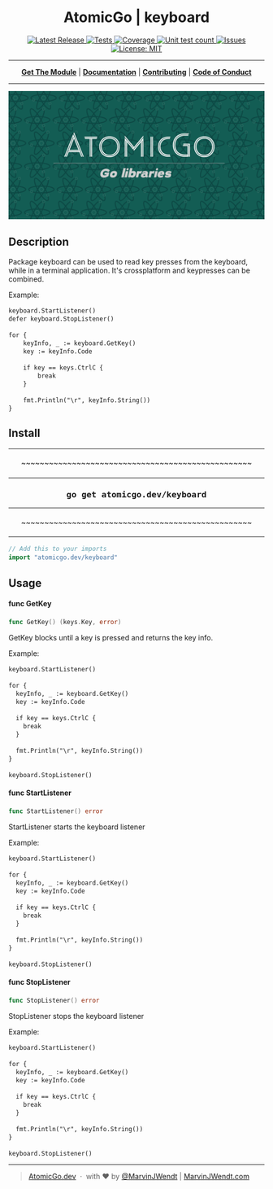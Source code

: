 <h1 align="center">AtomicGo | keyboard</h1>

<p align="center">

<a href="https://github.com/atomicgo/keyboard/releases">
<img src="https://img.shields.io/github/v/release/atomicgo/keyboard?style=flat-square" alt="Latest Release">
</a>

<a href="https://codecov.io/gh/atomicgo/keyboard" target="_blank">
<img src="https://img.shields.io/github/workflow/status/atomicgo/keyboard/Go?label=tests&style=flat-square" alt="Tests">
</a>

<a href="https://codecov.io/gh/atomicgo/keyboard" target="_blank">
<img src="https://img.shields.io/codecov/c/gh/atomicgo/keyboard?color=magenta&logo=codecov&style=flat-square" alt="Coverage">
</a>

<a href="https://codecov.io/gh/atomicgo/keyboard">
<!-- unittestcount:start --><img src="https://img.shields.io/badge/Unit_Tests-0-magenta?style=flat-square" alt="Unit test count"><!-- unittestcount:end -->
</a>

<a href="https://github.com/atomicgo/keyboard/issues">
<img src="https://img.shields.io/github/issues/atomicgo/keyboard.svg?style=flat-square" alt="Issues">
</a>

<a href="https://opensource.org/licenses/MIT" target="_blank">
<img src="https://img.shields.io/badge/License-MIT-yellow.svg?style=flat-square" alt="License: MIT">
</a>

</p>

---

<p align="center">
<strong><a href="#install">Get The Module</a></strong>
|
<strong><a href="https://pkg.go.dev/atomicgo.dev/keyboard#section-documentation" target="_blank">Documentation</a></strong>
|
<strong><a href="https://github.com/atomicgo/atomicgo/blob/main/CONTRIBUTING.md" target="_blank">Contributing</a></strong>
|
<strong><a href="https://github.com/atomicgo/atomicgo/blob/main/CODE_OF_CONDUCT.md" target="_blank">Code of Conduct</a></strong>
</p>

---

<p align="center">
  <img src="https://raw.githubusercontent.com/atomicgo/atomicgo/main/assets/header.png" alt="AtomicGo">
</p>

## Description

Package keyboard can be used to read key presses from the keyboard, while in a
terminal application. It's crossplatform and keypresses can be combined.

Example:

    keyboard.StartListener()
    defer keyboard.StopListener()

    for {
    	keyInfo, _ := keyboard.GetKey()
    	key := keyInfo.Code

    	if key == keys.CtrlC {
    		break
    	}

    	fmt.Println("\r", keyInfo.String())
    }

## Install

<p align="center">
<table>
<tbody>
<td align="center">
<img width="2000" height="0"><br>
  ~~~~~~~~~~~~~~~~~~~~~~~~~~~~~~~~~~~~~~~~~~~~~~~~~~
<img width="2000" height="0">
</td>
</tbody>
</table>
</p>
<h3  align="center"><pre>go get atomicgo.dev/keyboard</pre></h3>
<p align="center">
<table>
<tbody>
<td align="center">
<img width="2000" height="0"><br>
   ~~~~~~~~~~~~~~~~~~~~~~~~~~~~~~~~~~~~~~~~~~~~~~~~~~
<img width="2000" height="0">
</td>
</tbody>
</table>
</p>

```go
// Add this to your imports
import "atomicgo.dev/keyboard"
```

## Usage

#### func  GetKey

```go
func GetKey() (keys.Key, error)
```
GetKey blocks until a key is pressed and returns the key info.

Example:

    keyboard.StartListener()

    for {
      keyInfo, _ := keyboard.GetKey()
      key := keyInfo.Code

      if key == keys.CtrlC {
        break
      }

      fmt.Println("\r", keyInfo.String())
    }

    keyboard.StopListener()

#### func  StartListener

```go
func StartListener() error
```
StartListener starts the keyboard listener

Example:

    keyboard.StartListener()

    for {
      keyInfo, _ := keyboard.GetKey()
      key := keyInfo.Code

      if key == keys.CtrlC {
        break
      }

      fmt.Println("\r", keyInfo.String())
    }

    keyboard.StopListener()

#### func  StopListener

```go
func StopListener() error
```
StopListener stops the keyboard listener

Example:

    keyboard.StartListener()

    for {
      keyInfo, _ := keyboard.GetKey()
      key := keyInfo.Code

      if key == keys.CtrlC {
        break
      }

      fmt.Println("\r", keyInfo.String())
    }

    keyboard.StopListener()

---

> [AtomicGo.dev](https://atomicgo.dev) &nbsp;&middot;&nbsp;
> with ❤️ by [@MarvinJWendt](https://github.com/MarvinJWendt) |
> [MarvinJWendt.com](https://marvinjwendt.com)
